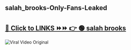 
 ## salah_brooks-Only-Fans-Leaked

# <h2><a href="https://clipsfans.com/salah_brooks&ref=git">🔗 Click to LINKS ⏩⏩ 👉 🟢 salah brooks </a></h2>

<a href="https://clipsfans.com/salah_brooks&ref=git" rel="nofollow" data-target="animated-image.originalLink"><img src="https://i.ibb.co.com/xMMVF88/686577567.gif" alt="Viral Video Original" style="max-width: 100%; display: inline-block;" data-target="animated-image.originalImage"></a>
